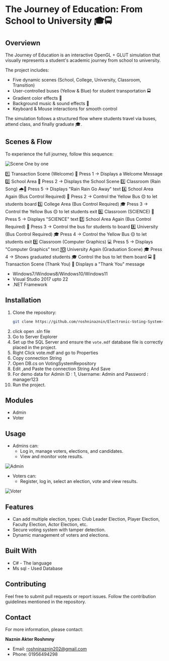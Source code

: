 # The Journey of Education: From School to University 🎓🚍



## Overviewn
The Journey of Education is an interactive OpenGL + GLUT simulation that visually represents a student's academic journey from school to university.

The project includes:

- Five dynamic scenes (School, College, University, Classroom, Transition)
- User-controlled buses (Yellow & Blue) for student transportation 🚍
- Gradient color effects 🎨
- Background music & sound effects 🎵
- Keyboard & Mouse interactions for smooth control

The simulation follows a structured flow where students travel via buses, attend class, and finally graduate 🎓.



## Scenes & Flow
To experience the full journey, follow this sequence:

![Scene One by one](https://github.com/user-attachments/assets/c2c17a18-5b40-4681-8ec6-dec129b39ddb)

1️⃣ Transaction Scene (Welcome) 🏫
Press 1 → Displays a Welcome Message
2️⃣ School Area 🏫
Press 2 → Displays the School Scene
3️⃣ Classroom (Rain Song) 🌧️🎵
Press 5 → Displays "Rain Rain Go Away" text
4️⃣ School Area Again (Bus Control Required) 🚌
Press 2 → Control the Yellow Bus 🟡 to let students board
5️⃣ College Area (Bus Control Required) 🎓
Press 3 → Control the Yellow Bus 🟡 to let students exit
6️⃣ Classroom (SCIENCE) 🧪
Press 5 → Displays "SCIENCE" text
7️⃣ School Area Again (Bus Control Required) 🏫
Press 3 → Control the bus for students to board
8️⃣ University (Bus Control Required) 🎓
Press 4 → Control the Yellow Bus 🟡 to let students exit
9️⃣ Classroom (Computer Graphics) 💻
Press 5 → Displays "Computer Graphics" text
🔟 University Again (Graduation Scene) 🎓
Press 4 → Shows graduated students 🎓
Control the bus to let them board 🚍
🛑 Transaction Scene (Thank You) 🙏
Displays a "Thank You" message


- Windows7/Windows8/Windows10/Windows11
- Visual Studio 2017 upto 22
- .NET Framework

## Installation

1. Clone the repository:
    ```bash
    git clone https://github.com/roshninaznin/Electronic-Voting-System-Application
    ```
3. click open .sln file
4. Go to Server Explorer
5. Set up the SQL Server and ensure the `vote.mdf` database file is correctly placed in the project.
6. Right Click vote.mdf and go to Properties
7. Copy connection String
8. Open DB.cs on VotingSystemRepository
9. Edit ,and Paste the connection String And Save
10. For demo data for Admin ID : 1, Username: Admin and Password : manager123
11. Run the project.

## Modules
 - Admin
 - Voter

## Usage
- Admins can:
  - Log in, manage voters, elections, and candidates.
  - View and monitor vote results.
  
![Admin](https://github.com/user-attachments/assets/000f9bf0-f5bc-46c5-a5ad-f34f8ff56ed3)


- Voters can:
  - Register, log in, select an election, vote and view results.
    
![Voter](https://github.com/user-attachments/assets/c57ac82d-4ed7-4e7c-8d1e-4ac90d584908)
    

## Features

- Can add multiple election, types: Club Leader Election, Player Election, Faculty Election, Actor Election, etc.
- Secure voting system with tamper detection.
- Dynamic management of voters and elections.
  
## Built With
 - C# - The language
 - Ms sql - Used Database

## Contributing

Feel free to submit pull requests or report issues. Follow the contribution guidelines mentioned in the repository.

## Contact

For more information, please contact:  

**Naznin Akter Roshmny** 
- Email: roshninaznin202@gmail.com
- Phone: 01956494298
